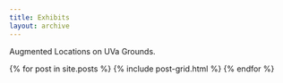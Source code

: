 ```yaml
---
title: Exhibits
layout: archive
---
```


Augmented Locations on UVa Grounds.  

{% for post in site.posts %}
  {% include post-grid.html %}
{% endfor %}
